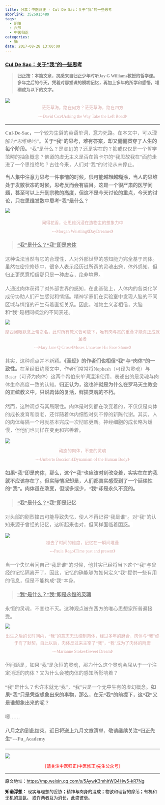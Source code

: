```yaml
---
title: 分享：中医归正 - Cul De Sac：关于“我”的一些思考
abbrlink: 3526913489
tags:
  - 阴阳
  - 六节
  - 中医归正
categories:
  - 摘
date: 2017-08-28 13:00:00
---
```

###  [Cul De Sac：关于“我”的一些思考](https://mp.weixin.qq.com/s/5AywK3mhIrWQ4Hw5-kR7Ng "跳转至原文")

<div class="rich_media_content ">
                    <blockquote><p style="margin-top: 15px; margin-bottom: 15px;"><span style="color: rgb(136, 136, 136); font-family: 仿宋; font-size: 14px; font-weight: bold; line-height: 22.399999618530273px; white-space: pre-wrap;">归正按：本篇文章，灵感来自归正少年时听Jay G Williams教授的哲学课。多年之后的今天，凭着对那堂课的模糊记忆，再加上多年的所学和感悟，堆砌成为以下的文字。</span></p></blockquote><p style="margin-bottom: 5px; line-height: normal;"><img style="clear: both; display: block; margin:auto;" src="http://wx1.sinaimg.cn/large/8bf740e1gy1fizbp5k9d2j20hs0bngw8.jpg" class="" data-ratio="0.6545698924731183" data-w="744"  /></p><p style="white-space: normal; text-align: center; margin-bottom: 5px; line-height: normal; margin-top: 5px;"><span style="text-align: center; font-family: 仿宋; background-color: rgb(255, 255, 255); max-width: 100%; color: rgb(215, 171, 169); font-size: 14px; line-height: 22.4px; box-sizing: border-box !important; word-wrap: break-word !important;">茫茫草海，路在何方？茫茫草海，路在四方</span></p><p style="margin-bottom: 5px; white-space: normal; text-align: center; margin-top: 5px; line-height: normal;"><span style="text-align: center; font-family: 仿宋; background-color: rgb(255, 255, 255); max-width: 100%; color: rgb(215, 171, 169); font-size: 14px; line-height: 22.4px; box-sizing: border-box !important; word-wrap: break-word !important;">---David Cox《Asking the Way Take the Left Road》</span></p><hr  /><p style="margin-top: 15px; margin-bottom: 5px; white-space: normal; text-align: left;"><span style="text-decoration: none;"><strong><span style="text-decoration: none; line-height: 1.6; color: rgb(136, 136, 136); font-family: 仿宋; font-size: 16px; background-color: rgb(255, 255, 255);">Cul-De-Sac</span></strong></span><strong><span style="line-height: 1.6; color: rgb(136, 136, 136); font-family: 仿宋; font-size: 16px; background-color: rgb(255, 255, 255);">，</span></strong><span style="line-height: 1.6; color: rgb(136, 136, 136); font-family: 仿宋; font-size: 16px; background-color: rgb(255, 255, 255);">一个较为生僻的英语单词，意为死路。在本文中，可以理解为“思维绝地”。<strong>关于“我”的思考，难有答案，却又</strong></span><strong style="color: rgb(136, 136, 136); font-family: 仿宋; font-size: 16px;">偏偏</strong><span style="line-height: 1.6; color: rgb(136, 136, 136); font-family: 仿宋; font-size: 16px; background-color: rgb(255, 255, 255);"><strong>贯穿了人生的每个阶段。</strong>“我”是什么？是虚幻的？还是实在的？抑或仅仅是一个哲学范畴的抽象概念？佛道的虚无主义是否在笛卡尔的“我思故我在”面前走进了一个思维绝地？古往今来，人们对“我”的讨论从未停止。</span></p><p style="margin-top: 15px; margin-bottom: 5px; white-space: normal; text-align: left;"><strong style="line-height: 1.6;"><span style="color: rgb(136, 136, 136); font-family: 仿宋; font-size: 16px; line-height: 1.6; background-color: rgb(255, 255, 255);">当人集中注意力思考一件事情的时候，很可能越想越糊涂，当人的思维处于发散状态的时候，思考反而会有眉目。这是一个很严肃的医学问题，甚至可以上升到宗教的高度，但这不是今天讨论的重点，今天的讨论，只在思维发散中思考“我”是什么？</span></strong></p><p style="margin-bottom: 5px; line-height: normal; margin-top: 10px;"><img style="clear: both; display: block; margin:auto;" src="http://wx1.sinaimg.cn/large/8bf740e1gy1fizbpu0woaj20hs0enaqw.jpg" class="" data-ratio="0.824" data-w="750" style="line-height: 1.6;"  /><br  /></p><p style="margin-top: 5px; margin-bottom: 5px; white-space: normal; text-align: center; line-height: normal;"><span style="text-align: center; font-family: 仿宋; background-color: rgb(255, 255, 255); max-width: 100%; color: rgb(215, 171, 169); font-size: 14px; line-height: 22.4px; box-sizing: border-box !important; word-wrap: break-word !important;">闻得花香，让思维沉浸在造物主的想象力中</span></p><p style="margin-top: 5px; margin-bottom: 5px; white-space: normal; text-align: center; line-height: normal;"><span style="text-align: center; font-family: 仿宋; background-color: rgb(255, 255, 255); max-width: 100%; color: rgb(215, 171, 169); font-size: 14px; line-height: 22.4px; box-sizing: border-box !important; word-wrap: break-word !important;">---Morgan Weistling《DayDreamer》</span></p><blockquote><p style="margin-top: 20px;"><span style="text-decoration: underline; font-size: 16px;"><strong><span style="text-decoration: underline; color: rgb(136, 136, 136); font-family: 仿宋; line-height: 1.6;">“我”是什么？“我”即是肉体</span></strong></span></p></blockquote><p style="margin-top: 20px;"><span style="color: rgb(136, 136, 136); font-family: 仿宋; font-size: 16px; line-height: 1.6; background-color: rgb(255, 255, 255);">这种说法当然有它的合理性，人对外部世界的感知能力完全基于肉体。虽然在密宗修炼中，很多人表示经历过所谓的灵魂出窍，体外感知，但归正更愿意相信那只是一种虚妄，绝非境界。</span></p><p style="margin-top: 20px; margin-bottom: 5px;"><span style="color: rgb(136, 136, 136); font-family: 仿宋; font-size: 16px; line-height: 1.6; background-color: rgb(255, 255, 255);">人通过肉体获得了对外部世界的感知，在此基础上，人体内的各类化学成份协助人们产生感觉和情绪。精神学家们在实验室中发现人脑的不同区域与情绪的产生有着直接关系。因此，唯物主义者相信，大脑和“我”是相同概念的不同表述。</span></p><p style="margin-top: 10px; line-height: normal;"><img style="clear: both; display: block; margin:auto;" src="http://wx1.sinaimg.cn/large/8bf740e1gy1fizbqabjaej20hs0jdh6y.jpg" class="" data-ratio="1.0883534136546185" data-w="747" style="line-height: 1.6;"  /></p><p style="margin-top: 5px; margin-bottom: 5px; white-space: normal; text-align: center; line-height: normal;"><span style="text-align: center; font-family: 仿宋; background-color: rgb(255, 255, 255); max-width: 100%; color: rgb(215, 171, 169); font-size: 14px; line-height: 22.4px; box-sizing: border-box !important; word-wrap: break-word !important;">摩西闭眼默念上帝之名，此时所有教义皆可放下，唯有肉与灵的重叠才能真正成就圣者</span></p><p style="margin-top: 5px; margin-bottom: 5px; white-space: normal; text-align: center; line-height: normal;"><span style="text-align: center; font-family: 仿宋; background-color: rgb(255, 255, 255); max-width: 100%; color: rgb(215, 171, 169); font-size: 14px; line-height: 22.4px; box-sizing: border-box !important; word-wrap: break-word !important;">---Mary Jane Q Cross《Moses Unaware His Face Shone》</span></p><p style="margin-top: 20px;"><span style="color: rgb(136, 136, 136); font-family: 仿宋; font-size: 16px; line-height: 1.6; background-color: rgb(255, 255, 255);">其实，这种观点并不新颖。</span><strong style="color: rgb(136, 136, 136); font-family: 仿宋; font-size: 16px; line-height: 1.6;">《圣经》的作者们也相信“我”与“肉体”的一致性。</strong><span style="color: rgb(136, 136, 136); font-family: 仿宋; font-size: 16px; line-height: 1.6; background-color: rgb(255, 255, 255);">在圣经旧约原文中，作者们常常将Nephesh（可译为灵魂）与Basar（可译为肉体）这两个<span style="color: rgb(136, 136, 136); font-family: 仿宋; font-size: 16px;  background-color: rgb(255, 255, 255);">希伯来单词</span>混淆使用，表述出的是灵魂与肉体生命高度一致的认知。<strong>归正认为，这也许就是为什么在罗马天主教会的正统教义中，只说肉体的复活，鲜提灵魂的不朽。</strong></span><br  /><span style="color: rgb(136, 136, 136); font-family: 仿宋; font-size: 16px; line-height: 1.6; background-color: rgb(255, 255, 255);"></span></p><p style="margin-top: 20px;"><span style="color: rgb(136, 136, 136); font-family: 仿宋; font-size: 16px; line-height: 1.6; background-color: rgb(255, 255, 255);">然而，这种观点有其局限性。肉体是时刻都在改变着的，不仅仅是肉体的成长发育和衰老，还伴随着体内细胞时刻不停的新陈代谢。其实，人的肉体每隔一个月就基本完成一次彻底更新。神经细胞的成长略为缓慢，但他们也同样在变更和完善着。</span></p><p style="margin-top: 10px; line-height: normal;"><img style="clear: both; display: block; margin:auto;" src="http://wx1.sinaimg.cn/large/8bf740e1gy1fizbqodgb2j20g70m8tiy.jpg" class="" data-ratio="1.3722126929674099" data-w="583" style="line-height: 1.6;"  /></p><p style="margin-top: 5px; margin-bottom: 5px; white-space: normal; text-align: center; line-height: normal;"><span style="text-align: center; font-family: 仿宋; background-color: rgb(255, 255, 255); max-width: 100%; color: rgb(215, 171, 169); font-size: 14px; line-height: 22.4px; box-sizing: border-box !important; word-wrap: break-word !important;">动态的肉体，不变的灵魂</span></p><p style="margin-top: 5px; margin-bottom: 5px; white-space: normal; text-align: center; line-height: normal;"><span style="text-align: center; font-family: 仿宋; background-color: rgb(255, 255, 255); max-width: 100%; color: rgb(215, 171, 169); font-size: 14px; line-height: 22.4px; box-sizing: border-box !important; word-wrap: break-word !important;">---Umberto Boccioni《Dynamism of the Human Body》</span><br  /></p><p style="margin-top: 20px;"><strong><span style="color: rgb(136, 136, 136); font-family: 仿宋; font-size: 16px; line-height: 1.6; background-color: rgb(255, 255, 255);">如果“我”即是肉体，那么，这个“我”也应该时刻改变着，实实在</span></strong><span style="text-align: center; font-family: 仿宋; background-color: rgb(255, 255, 255); max-width: 100%; color: rgb(215, 171, 169); font-size: 14px; line-height: 22.4px; box-sizing: border-box !important; word-wrap: break-word !important;"></span><strong><span style="color: rgb(136, 136, 136); font-family: 仿宋; font-size: 16px; line-height: 1.6; background-color: rgb(255, 255, 255);">在的我就不应该存在了。但实际情况却是，人们都真实感受到了一个延续性的“我”。肉体虽在改变，但或多或少，“我”却是永久不变的。</span></strong></p><blockquote><p style="margin-top: 20px;"><span style="text-decoration: underline; font-size: 16px;"><strong><span style="text-decoration: underline; color: rgb(136, 136, 136); font-family: 仿宋; line-height: 1.6;">“我”是什么？“我”即是记忆</span></strong></span></p></blockquote><p style="margin-top: 20px;"><span style="color: rgb(136, 136, 136); font-family: 仿宋; font-size: 16px; line-height: 1.6; background-color: rgb(255, 255, 255);">对头部的剧烈撞击可能导致失忆，使人不再记得“我是谁”。对“我”的认知来源于曾经的记忆，这听起来也对，但同样面临着困惑。</span></p><p style="margin-bottom: 5px; line-height: normal; margin-top: 10px;"><img style="clear: both; display: block; margin:auto;" src="http://wx1.sinaimg.cn/large/8bf740e1gy1fizbr65sdej20hs0gftr4.jpg" class="" data-ratio="0.9238985313751669" data-w="749" style="line-height: 1.6;"  /></p><p style="margin-top: 5px; margin-bottom: 5px; white-space: normal; text-align: center; line-height: normal;"><span style="text-align: center; font-family: 仿宋; background-color: rgb(255, 255, 255); max-width: 100%; color: rgb(215, 171, 169); font-size: 14px; line-height: 22.4px; box-sizing: border-box !important; word-wrap: break-word !important;">褪去了时间的维度，记忆在一瞬间堆叠</span></p><p style="margin-top: 5px; margin-bottom: 5px; white-space: normal; text-align: center; line-height: normal;"><span style="text-align: center; font-family: 仿宋; background-color: rgb(255, 255, 255); max-width: 100%; color: rgb(215, 171, 169); font-size: 14px; line-height: 22.4px; box-sizing: border-box !important; word-wrap: break-word !important;">---Paula Rego《Time past and present》</span></p><p style="margin-top: 20px;"><span style="color: rgb(136, 136, 136); font-family: 仿宋; font-size: 16px; line-height: 1.6; background-color: rgb(255, 255, 255);">当一个失忆者问自己“我是谁”的时候，他其实已经将当下这个“我”与曾经的记忆隔离开了。因此，记忆的确能够为如何定义“我”提供一些有用的信息，但是不能构成“我”本身。</span><br  /><span style="color: rgb(136, 136, 136); font-family: 仿宋; font-size: 16px; line-height: 1.6; background-color: rgb(255, 255, 255);"></span></p><blockquote><p style="margin-top: 20px;"><span style="text-decoration: underline; font-size: 16px;"><strong><span style="text-decoration: underline; color: rgb(136, 136, 136); font-family: 仿宋; line-height: 1.6; ">“我”是什么？“我”即是永恒的灵魂</span></strong></span></p></blockquote><p style="margin-top: 20px; margin-bottom: 5px;"><span style="color: rgb(136, 136, 136); font-family: 仿宋; font-size: 16px; line-height: 1.6; background-color: rgb(255, 255, 255);">永恒的灵魂，不变也不灭。这种观点被东西方的唯心思想家所普遍接受。</span></p><p style="margin-top: 10px; line-height: normal;"><img style="clear: both; display: block; margin:auto;" src="http://wx1.sinaimg.cn/large/8bf740e1gy1fizbrp8mozj20hs0ff4c5.jpg" class="" data-ratio="0.8666666666666667" data-w="750" style="line-height: 1.6;"  /></p><p style="margin-top: 5px; margin-bottom: 5px; white-space: normal; text-align: center; line-height: normal;"><span style="text-align: center; font-family: 仿宋; background-color: rgb(255, 255, 255); max-width: 100%; color: rgb(215, 171, 169); font-size: 14px; line-height: 22.4px; box-sizing: border-box !important; word-wrap: break-word !important;">出生之后的长时间内，“我”的意志无法控制肉体，经过多年的磨合，肉体与“我”终于有了默契，自此以后，肉体反过来主宰了“我”，“我”成为了肉体的附庸</span></p><p style="margin-top: 5px; margin-bottom: 5px; white-space: normal; text-align: center; line-height: normal;"><span style="text-align: center; font-family: 仿宋; background-color: rgb(255, 255, 255); max-width: 100%; color: rgb(215, 171, 169); font-size: 14px; line-height: 22.4px; box-sizing: border-box !important; word-wrap: break-word !important;">---Marianne Stokes《Sweet Dream》</span></p><p style="margin-top: 20px; margin-bottom: 5px; white-space: normal; text-align: left;"><span style="color: rgb(136, 136, 136); font-family: 仿宋; font-size: 16px; line-height: 1.6; background-color: rgb(255, 255, 255);">但问题是，如果“我”是永恒的灵魂，那为什么这个灵魂会屈从于一个注定消逝的肉体？又为什么会被肉体的感知所影响着？</span></p><p style="margin-top: 20px;"><span style="color: rgb(136, 136, 136); font-family: 仿宋; font-size: 16px; line-height: 1.6;">“我”是什么？也许本就无“我”，“我”只是一个无中生有的虚幻概念。<strong>如果“我”只是凭空想象出来的事物，那么，在无“我”的前提下，这“我”又是谁想象出来的呢？</strong></span></p><p style="margin-top: 20px;"><span style="line-height: 1.6; color: rgb(136, 136, 136); font-family: 仿宋; font-size: 16px; background-color: rgb(255, 255, 255);">嗯</span><span style="line-height: 1.6; color: rgb(136, 136, 136); font-family: 仿宋; font-size: 16px; background-color: rgb(255, 255, 255);">……</span></p><p style="margin-top: 20px; margin-bottom: 5px;"><strong><span style="line-height: 1.6; color: rgb(136, 136, 136); font-family: 仿宋; font-size: 16px; background-color: rgb(255, 255, 255);">八<span style="color: rgb(136, 136, 136); font-family: 仿宋;">月之约到此结束，近日将送上九月文章清单，敬请继续关注“归正先生”---Fu_Academy</span></span></strong></p><p style="margin-top: 20px;"><span style="line-height: 1.6; color: rgb(136, 136, 136); font-family: 仿宋; font-size: 16px; background-color: rgb(255, 255, 255);"></span></p><hr  />
					<img style="clear: both; display: block; margin:auto;" src="http://wx1.sinaimg.cn/mw690/8bf740e1gy1fgqt1hfuomj20hs0bzmyp.jpg" /><p style="text-align: center; color: red">[请关注中医归正(中医修正)先生公众号]</p><hr />
                </div>


原文地址：https://mp.weixin.qq.com/s/5AywK3mhIrWQ4Hw5-kR7Ng


**知诺浮想：**
现实与理想的妥协；精神与肉身的混成；物欲和理智的摩荡；有机和无机的氲氤。
或许两者互为消长，此盛彼衰。

